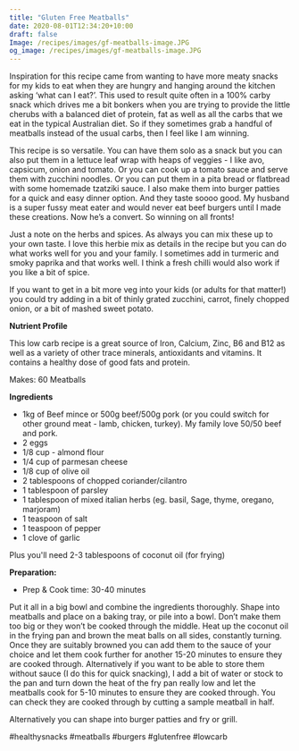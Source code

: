 ```yaml
---
title: "Gluten Free Meatballs"
date: 2020-08-01T12:34:20+10:00
draft: false
Image: /recipes/images/gf-meatballs-image.JPG
og_image: /recipes/images/gf-meatballs-image.JPG
---
```


Inspiration for this recipe came from wanting to have more meaty snacks for my kids to eat when they are hungry and hanging around the kitchen asking ‘what can I eat?’. This used to result quite often in a 100% carby snack which drives me a bit bonkers when you are trying to provide the little cherubs with a balanced diet of protein, fat as well as all the carbs that we eat in the typical Australian diet. So if they sometimes grab a handful of meatballs instead of the usual carbs, then I feel like I am winning.

This recipe is so versatile. You can have them solo as a snack but you can also put them in a lettuce leaf wrap with heaps of veggies - I like avo, capsicum, onion and tomato. Or you can cook up a tomato sauce and serve them with zucchini noodles. Or you can put them in a pita bread or flatbread with some homemade tzatziki sauce. I also make them into burger patties for a quick and easy dinner option. And they taste soooo good. My husband is a super fussy meat eater and would never eat beef burgers until I made these creations. Now he’s a convert. So winning on all fronts!

Just a note on the herbs and spices. As always you can mix these up to your own taste. I love this herbie mix as details in the recipe but you can do what works well for you and your family. I sometimes add in turmeric and smoky paprika and that works well. I think a fresh chilli would also work if you like a bit of spice. 

If you want to get in a bit more veg into your kids (or adults for that matter!) you could try adding in a bit of thinly grated zucchini, carrot, finely chopped onion, or a bit of mashed sweet potato. 

**Nutrient Profile**


This low carb recipe is a great source of Iron, Calcium, Zinc, B6 and B12 as well as a variety of other trace minerals, antioxidants and vitamins. It contains a healthy dose of good fats and protein.


Makes: 60 Meatballs

__Ingredients__
 
* 1kg of Beef mince or 500g beef/500g pork (or you could switch for other ground meat - lamb, chicken, turkey). My family love 50/50 beef and pork.
* 2 eggs
* 1/8 cup - almond flour 
* 1/4 cup of parmesan cheese
* 1/8 cup of olive oil
* 2 tablespoons of chopped coriander/cilantro
* 1 tablespoon of parsley
* 1 tablespoon of mixed italian herbs (eg. basil, Sage, thyme, oregano, marjoram)
* 1 teaspoon of salt
* 1 teaspoon of pepper
* 1 clove of garlic

Plus you'll need 2-3 tablespoons of coconut oil (for frying)
 
__Preparation:__

* Prep & Cook time: 30-40 minutes
 
Put it all in a big bowl and combine the ingredients thoroughly.
Shape into meatballs and place on a baking tray, or pile into a bowl. Don’t make them too big or they won’t be cooked through the middle. Heat up the coconut oil in the frying pan and brown the meat balls on all sides, constantly turning. Once they are suitably browned you can add them to the sauce of your choice and let them cook further for another 15-20 minutes to ensure they are cooked through. Alternatively if you want to be able to store them without sauce (I do this for quick snacking), I add a bit of water or stock to the pan and turn down the heat of the fry pan really low and let the meatballs cook for 5-10 minutes to ensure they are cooked through. You can check they are cooked through by cutting a sample meatball in half. 

Alternatively you can shape into burger patties and fry or grill.
 
#healthysnacks #meatballs #burgers #glutenfree #lowcarb
